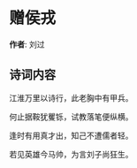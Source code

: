 # 赠侯戎

**作者**: 刘过

## 诗词内容

江淮万里以诗行，此老胸中有甲兵。

何止据鞍犹矍铄，试教落笔便纵横。

逢时有用真才出，知己不遭儒者轻。

若见英雄今马帅，为言刘子尚狂生。

